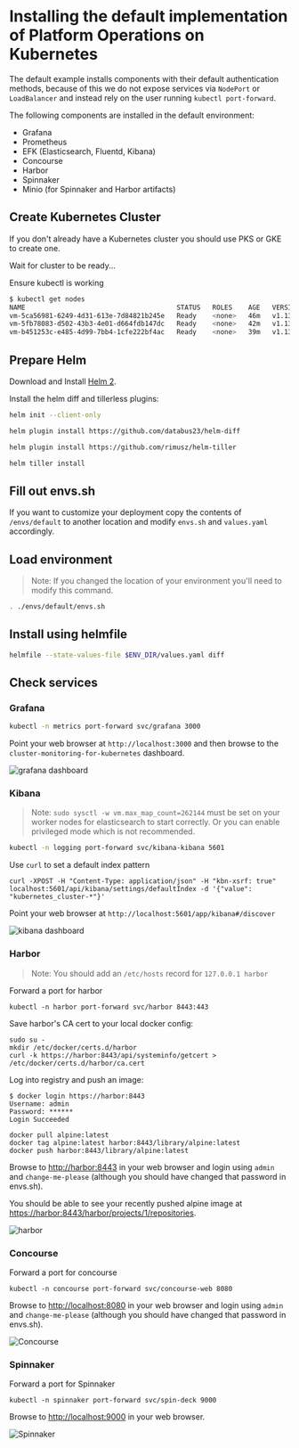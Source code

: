 # Installing the default implementation of Platform Operations on Kubernetes

The default example installs components with their default authentication methods, because of this we do not expose services via `NodePort` or `LoadBalancer` and instead rely on the user running `kubectl port-forward`.

The following components are installed in the default environment:

* Grafana
* Prometheus
* EFK (Elasticsearch, Fluentd, Kibana)
* Concourse
* Harbor
* Spinnaker
* Minio (for Spinnaker and Harbor artifacts)


## Create Kubernetes Cluster

If you don't already have a Kubernetes cluster you should use PKS or GKE to create one.

Wait for cluster to be ready...

Ensure kubectl is working

```bash
$ kubectl get nodes
NAME                                      STATUS   ROLES    AGE   VERSION
vm-5ca56981-6249-4d31-613e-7d84821b245e   Ready    <none>   46m   v1.13.5
vm-5fb78083-d502-43b3-4e01-d664fdb147dc   Ready    <none>   42m   v1.13.5
vm-b451253c-e485-4d99-7bb4-1cfe222bf4ac   Ready    <none>   39m   v1.13.5
```

## Prepare Helm

Download and Install [Helm 2](https://github.com/helm/helm/releases/tag/v2.15.2).

Install the helm diff and tillerless plugins:

```bash
helm init --client-only

helm plugin install https://github.com/databus23/helm-diff

helm plugin install https://github.com/rimusz/helm-tiller

helm tiller install
```


## Fill out envs.sh

If you want to customize your deployment copy the contents of `/envs/default` to another location and modify `envs.sh` and `values.yaml` accordingly.

## Load environment

> Note: If you changed the location of your environment you'll need to modify this command.

```bash
. ./envs/default/envs.sh

```

## Install using helmfile

```bash
helmfile --state-values-file $ENV_DIR/values.yaml diff
```

## Check services

### Grafana

```bash
kubectl -n metrics port-forward svc/grafana 3000
```

Point your web browser at `http://localhost:3000` and then browse to the `cluster-monitoring-for-kubernetes` dashboard.

![grafana dashboard](./grafana.png)

### Kibana

> Note: `sudo sysctl -w vm.max_map_count=262144` must be set on your worker nodes for elasticsearch to start correctly. Or you can enable privileged mode which is not recommended.

```bash
kubectl -n logging port-forward svc/kibana-kibana 5601
```

Use `curl` to set a default index pattern

```
curl -XPOST -H "Content-Type: application/json" -H "kbn-xsrf: true" localhost:5601/api/kibana/settings/defaultIndex -d '{"value": "kubernetes_cluster-*"}'
```

Point your web browser at `http://localhost:5601/app/kibana#/discover`

![kibana dashboard](./kibana.png)

### Harbor

> Note: You should add an `/etc/hosts` record for `127.0.0.1 harbor`

Forward a port for harbor

```console
kubectl -n harbor port-forward svc/harbor 8443:443
```

Save harbor's CA cert to your local docker config:

```console
sudo su -
mkdir /etc/docker/certs.d/harbor
curl -k https://harbor:8443/api/systeminfo/getcert > /etc/docker/certs.d/harbor/ca.cert
```

Log into registry and push an image:

```console
$ docker login https://harbor:8443
Username: admin
Password: ******
Login Succeeded
```

```console
docker pull alpine:latest
docker tag alpine:latest harbor:8443/library/alpine:latest
docker push harbor:8443/library/alpine:latest
```

Browse to [http://harbor:8443](http://harbor:8443) in your web browser and login using `admin` and `change-me-please` (although you should have changed that password in envs.sh).

You should be able to see your recently pushed alpine image at [https://harbor:8443/harbor/projects/1/repositories](https://harbor:8443/harbor/projects/1/repositories).

![harbor](./harbor.png)


### Concourse

Forward a port for concourse

```console
kubectl -n concourse port-forward svc/concourse-web 8080
```

Browse to [http://localhost:8080](http://localhost:8080) in your web browser and login using `admin` and `change-me-please` (although you should have changed that password in envs.sh).

![Concourse](./concourse.png)

### Spinnaker

Forward a port for Spinnaker

```console
kubectl -n spinnaker port-forward svc/spin-deck 9000
```

Browse to [http://localhost:9000](http://localhost:9000) in your web browser.

![Spinnaker](./spinnaker.png)
